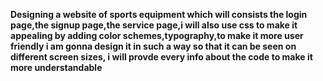 **Designing a website of sports equipment which will consists the login page,the signup page,the service page,i will also use css to make it appealing by adding color schemes,typography,to make it more user friendly i am gonna design it in such a way so that it can be seen on different screen sizes, i will provde every info about the code to make it more understandable**
